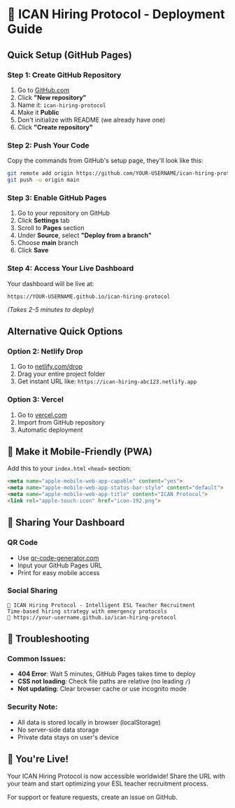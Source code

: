 # 🚀 ICAN Hiring Protocol - Deployment Guide

## Quick Setup (GitHub Pages)

### Step 1: Create GitHub Repository
1. Go to [GitHub.com](https://github.com)
2. Click **"New repository"**
3. Name it: `ican-hiring-protocol`
4. Make it **Public**
5. Don't initialize with README (we already have one)
6. Click **"Create repository"**

### Step 2: Push Your Code
Copy the commands from GitHub's setup page, they'll look like this:
```bash
git remote add origin https://github.com/YOUR-USERNAME/ican-hiring-protocol.git
git push -u origin main
```

### Step 3: Enable GitHub Pages
1. Go to your repository on GitHub
2. Click **Settings** tab
3. Scroll to **Pages** section
4. Under **Source**, select **"Deploy from a branch"**
5. Choose **main** branch
6. Click **Save**

### Step 4: Access Your Live Dashboard
Your dashboard will be live at:
```
https://YOUR-USERNAME.github.io/ican-hiring-protocol
```
*(Takes 2-5 minutes to deploy)*

## Alternative Quick Options

### Option 2: Netlify Drop
1. Go to [netlify.com/drop](https://netlify.com/drop)
2. Drag your entire project folder
3. Get instant URL like: `https://ican-hiring-abc123.netlify.app`

### Option 3: Vercel
1. Go to [vercel.com](https://vercel.com)
2. Import from GitHub repository
3. Automatic deployment

## 📱 Make it Mobile-Friendly (PWA)

Add this to your `index.html` `<head>` section:
```html
<meta name="apple-mobile-web-app-capable" content="yes">
<meta name="apple-mobile-web-app-status-bar-style" content="default">
<meta name="apple-mobile-web-app-title" content="ICAN Protocol">
<link rel="apple-touch-icon" href="icon-192.png">
```

## 🎯 Sharing Your Dashboard

### QR Code
- Use [qr-code-generator.com](https://www.qr-code-generator.com)
- Input your GitHub Pages URL
- Print for easy mobile access

### Social Sharing
```
🎯 ICAN Hiring Protocol - Intelligent ESL Teacher Recruitment
Time-based hiring strategy with emergency protocols
🔗 https://your-username.github.io/ican-hiring-protocol
```

## 🔧 Troubleshooting

### Common Issues:
- **404 Error**: Wait 5 minutes, GitHub Pages takes time to deploy
- **CSS not loading**: Check file paths are relative (no leading `/`)
- **Not updating**: Clear browser cache or use incognito mode

### Security Note:
- All data is stored locally in browser (localStorage)
- No server-side data storage
- Private data stays on user's device

## 🎉 You're Live!

Your ICAN Hiring Protocol is now accessible worldwide! Share the URL with your team and start optimizing your ESL teacher recruitment process.

For support or feature requests, create an issue on GitHub.
